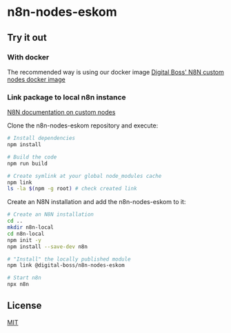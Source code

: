 # n8n-nodes-eskom



## Try it out

### With docker

The recommended way is using our docker image [Digital Boss' N8N custom nodes docker image](https://hub.docker.com/r/digitalboss/n8n-custom-nodes)


### Link package to local n8n instance

[N8N documentation on custom nodes](https://docs.n8n.io/nodes/creating-nodes/create-n8n-nodes-module.html)

Clone the n8n-nodes-eskom repository and execute:
```bash
# Install dependencies
npm install

# Build the code
npm run build

# Create symlink at your global node_modules cache
npm link
ls -la $(npm -g root) # check created link
```

Create an N8N installation and add the n8n-nodes-eskom to it:
```bash
# Create an N8N installation
cd ..
mkdir n8n-local
cd n8n-local
npm init -y
npm install --save-dev n8n

# "Install" the locally published module
npm link @digital-boss/n8n-nodes-eskom

# Start n8n
npx n8n
```

## License

[MIT](https://github.com/n8n-io/n8n-nodes-starter/blob/master/LICENSE.md)

